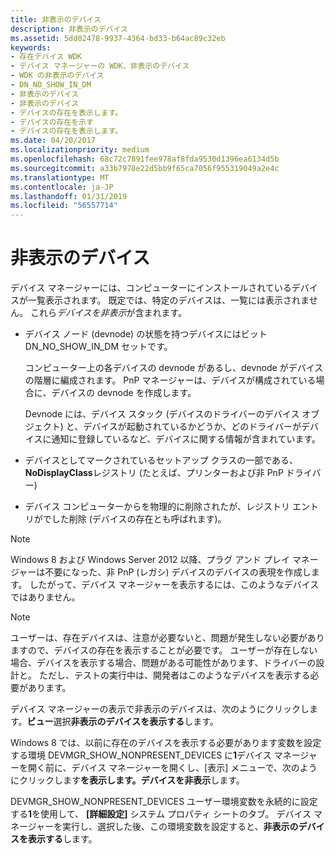 ```yaml
---
title: 非表示のデバイス
description: 非表示のデバイス
ms.assetid: 5dd02478-9937-4364-bd33-b64ac89c32eb
keywords:
- 存在デバイス WDK
- デバイス マネージャーの WDK、非表示のデバイス
- WDK の非表示のデバイス
- DN_NO_SHOW_IN_DM
- 非表示のデバイス
- 非表示のデバイス
- デバイスの存在を表示します。
- デバイスの存在を示す
- デバイスの存在を表示します。
ms.date: 04/20/2017
ms.localizationpriority: medium
ms.openlocfilehash: 68c72c7891fee978af8fda9530d1396ea6134d5b
ms.sourcegitcommit: a33b7978e22d5bb9f65ca7056f955319049a2e4c
ms.translationtype: MT
ms.contentlocale: ja-JP
ms.lasthandoff: 01/31/2019
ms.locfileid: "56557714"
---
```

# <a name="viewing-hidden-devices"></a>非表示のデバイス

デバイス マネージャーには、コンピューターにインストールされているデバイスが一覧表示されます。 既定では、特定のデバイスは、一覧には表示されません。 これら*デバイスを非表示*が含まれます。

* デバイス ノード (devnode) の状態を持つデバイスにはビット DN_NO_SHOW_IN_DM セットです。

    コンピューター上の各デバイスの devnode があるし、devnode がデバイスの階層に編成されます。 PnP マネージャーは、デバイスが構成されている場合に、デバイスの devnode を作成します。

    Devnode には、デバイス スタック (デバイスのドライバーのデバイス オブジェクト) と、デバイスが起動されているかどうか、どのドライバーがデバイスに通知に登録しているなど、デバイスに関する情報が含まれています。

* デバイスとしてマークされているセットアップ クラスの一部である、 **NoDisplayClass**レジストリ (たとえば、プリンターおよび非 PnP ドライバー)

* デバイス コンピューターからを物理的に削除されたが、レジストリ エントリがでした削除 (デバイスの存在とも呼ばれます)。

> [!NOTE]
> Windows 8 および Windows Server 2012 以降、プラグ アンド プレイ マネージャーは不要になった、非 PnP (レガシ) デバイスのデバイスの表現を作成します。 したがって、デバイス マネージャーを表示するには、このようなデバイスではありません。

> [!NOTE]
> ユーザーは、存在デバイスは、注意が必要ないと、問題が発生しない必要がありますので、デバイスの存在を表示することが必要です。 ユーザーが存在しない場合、デバイスを表示する場合、問題がある可能性があります、ドライバーの設計と。 ただし、テストの実行中は、開発者はこのようなデバイスを表示する必要があります。

デバイス マネージャーの表示で非表示のデバイスは、次のようにクリックします。**ビュー**選択**非表示のデバイスを表示する**します。

Windows 8 では、以前に存在のデバイスを表示する必要があります変数を設定する環境 DEVMGR_SHOW_NONPRESENT_DEVICES に**1**デバイス マネージャーを開く前に、デバイス マネージャーを開くし、[表示] メニューで、次のようにクリックします**を表示します。デバイスを非表示**します。

DEVMGR_SHOW_NONPRESENT_DEVICES ユーザー環境変数を永続的に設定する**1**を使用して、 **[詳細設定]** システム プロパティ シートのタブ。 デバイス マネージャーを実行し、選択した後、この環境変数を設定すると、**非表示のデバイスを表示する**します。

